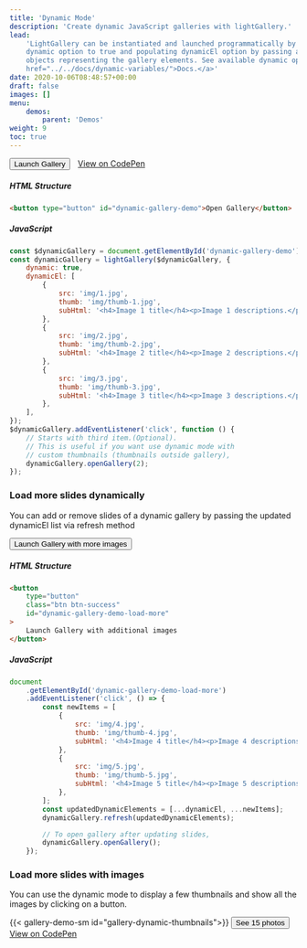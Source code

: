 ```yaml
---
title: 'Dynamic Mode'
description: 'Create dynamic JavaScript galleries with lightGallery.'
lead:
    'LightGallery can be instantiated and launched programmatically by setting
    dynamic option to true and populating dynamicEl option by passing array of
    objects representing the gallery elements. See available dynamic options <a
    href="../../docs/dynamic-variables/">Docs.</a>'
date: 2020-10-06T08:48:57+00:00
draft: false
images: []
menu:
    demos:
        parent: 'Demos'
weight: 9
toc: true
---
```


<div>
<button type="button" class="btn btn-success" id="dynamic-gallery-demo">Launch
Gallery</button>

<div class="codepen-demo" style="
    display: inline-block;
    margin: 0 10px 0 10px;
">
    <a target="_blank" href="https://codepen.io/sachinchoolur/pen/VwpYagE">View on CodePen</a>
</div>
</div>

##### HTML Structure

```html
<button type="button" id="dynamic-gallery-demo">Open Gallery</button>
```

##### JavaScript

```js
const $dynamicGallery = document.getElementById('dynamic-gallery-demo');
const dynamicGallery = lightGallery($dynamicGallery, {
    dynamic: true,
    dynamicEl: [
        {
            src: 'img/1.jpg',
            thumb: 'img/thumb-1.jpg',
            subHtml: '<h4>Image 1 title</h4><p>Image 1 descriptions.</p>',
        },
        {
            src: 'img/2.jpg',
            thumb: 'img/thumb-2.jpg',
            subHtml: '<h4>Image 2 title</h4><p>Image 2 descriptions.</p>',
        },
        {
            src: 'img/3.jpg',
            thumb: 'img/thumb-3.jpg',
            subHtml: '<h4>Image 3 title</h4><p>Image 3 descriptions.</p>',
        },
    ],
});
$dynamicGallery.addEventListener('click', function () {
    // Starts with third item.(Optional).
    // This is useful if you want use dynamic mode with
    // custom thumbnails (thumbnails outside gallery),
    dynamicGallery.openGallery(2);
});
```

### Load more slides dynamically

You can add or remove slides of a dynamic gallery by passing the updated
dynamicEl list via refresh method

<button type="button" class="btn btn-success"
id="dynamic-gallery-demo-load-more"> Launch Gallery with more images </button>

##### HTML Structure

```html
<button
    type="button"
    class="btn btn-success"
    id="dynamic-gallery-demo-load-more"
>
    Launch Gallery with additional images
</button>
```

##### JavaScript

```js
document
    .getElementById('dynamic-gallery-demo-load-more')
    .addEventListener('click', () => {
        const newItems = [
            {
                src: 'img/4.jpg',
                thumb: 'img/thumb-4.jpg',
                subHtml: '<h4>Image 4 title</h4><p>Image 4 descriptions.</p>',
            },
            {
                src: 'img/5.jpg',
                thumb: 'img/thumb-5.jpg',
                subHtml: '<h4>Image 5 title</h4><p>Image 5 descriptions.</p>',
            },
        ];
        const updatedDynamicElements = [...dynamicEl, ...newItems];
        dynamicGallery.refresh(updatedDynamicElements);

        // To open gallery after updating slides,
        dynamicGallery.openGallery();
    });
```

### Load more slides with images

You can use the dynamic mode to display a few thumbnails and show all the images by clicking on a button.


<div class="dynamic-mode-images">
    {{< gallery-demo-sm id="gallery-dynamic-thumbnails">}}
    <button type="button" class="btn btn-dynamic"
        id="dynamic-mode-images" >
        See 15 photos
    </button>
</div>

<div class="codepen-demo">
    <a target="_blank" href="https://codepen.io/sachinchoolur/pen/KKbeWaV">View on CodePen</a>
</div>
